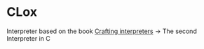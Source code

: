 # CLox
Interpreter based on the book [Crafting interpreters](https://craftinginterpreters.com/contents.html) -> The second Interpreter in C
